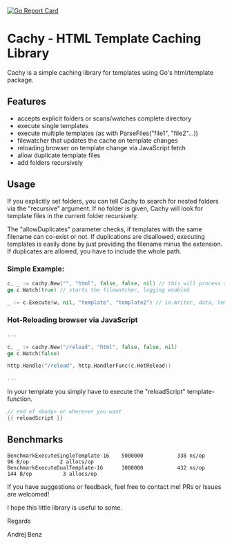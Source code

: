 [![Go Report Card](https://goreportcard.com/badge/abenz1267/cachy)](https://goreportcard.com/report/abenz1267/cachy)

# Cachy - HTML Template Caching Library

Cachy is a simple caching library for templates using Go's html/template package.

## Features
- accepts explicit folders or scans/watches complete directory
- execute single templates
- execute multiple templates (as with ParseFiles("file1", "file2"...))
- filewatcher that updates the cache on template changes
- reloading browser on template change via JavaScript fetch
- allow duplicate template files
- add folders recursively

## Usage

If you explicitly set folders, you can tell Cachy to search for nested folders via the "recursive" argument. If no folder is given, Cachy will look for template files in the current folder recursively.

The "allowDuplicates" parameter checks, if templates with the same filename can co-exist or not. If duplications are disallowed, executing templates is easily done by just providing the filename minus the extension. If duplicates are allowed, you have to include the whole path.

### Simple Example:

```go
c, _ := cachy.New("", "html", false, false, nil) // this will process all *.html files, no FuncMap, no duplicates.
go c.Watch(true) // starts the filewatcher, logging enabled

_ := c.Execute(w, nil, "template", "template2") // io.Writer, data, templates...
```

### Hot-Reloading browser via JavaScript

```go
...

c, _ := cachy.New("/reload", "html", false, false, nil)
go c.Watch(false)

http.Handle("/reload", http.HandlerFunc(c.HotReload))

...
```

In your template you simply have to execute the "reloadScript" template-function.

```go
// end of <body> or wherever you want
{{ reloadScript }}
```

## Benchmarks

```
BenchmarkExecuteSingleTemplate-16    5000000	       338 ns/op	      96 B/op	       2 allocs/op
BenchmarkExecuteDualTemplate-16    	 3000000	       432 ns/op	     144 B/op	       3 allocs/op
```

If you have suggestions or feedback, feel free to contact me! PRs or Issues are welcomed!

I hope this little library is useful to some.

Regards

Andrej Benz
